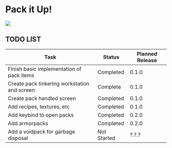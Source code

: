 # Pack it Up!
<p align="left">
<a href="https://opensource.org/licenses/MIT"><img src="https://img.shields.io/badge/License-MIT-brightgreen.svg"></a>
</p>

## TODO LIST

|Task|Status|Planned Release|
|----|------|---------------|
|Finish basic implementation of pack items|Completed|0.1.0|
|Create pack tinkering workstation and screen|Complete|0.1.0|
|Create pack handled screen|Completed|0.1.0|
|Add recipes, textures, etc|Completed|0.1.0|
|Add keybind to open packs|Completed|0.2.0|
|Add armorpacks|Completed|0.2.0|
|Add a voidpack for garbage disposal|Not Started|?.?.?|

